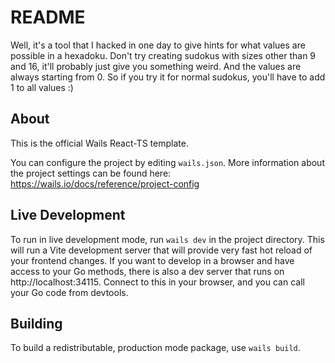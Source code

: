 # README

Well, it's a tool that I hacked in one day to give hints for what values are possible in a hexadoku. 
Don't try creating sudokus with sizes other than 9 and 16, it'll probably just give you something weird.
And the values are always starting from 0. So if you try it for normal sudokus, you'll have to add 1 to all values :)


## About

This is the official Wails React-TS template.

You can configure the project by editing `wails.json`. More information about the project settings can be found
here: https://wails.io/docs/reference/project-config

## Live Development

To run in live development mode, run `wails dev` in the project directory. This will run a Vite development
server that will provide very fast hot reload of your frontend changes. If you want to develop in a browser
and have access to your Go methods, there is also a dev server that runs on http://localhost:34115. Connect
to this in your browser, and you can call your Go code from devtools.

## Building

To build a redistributable, production mode package, use `wails build`.
